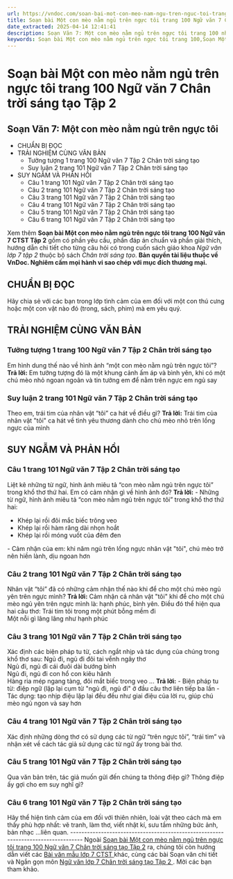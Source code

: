 ```yaml
---
url: https://vndoc.com/soan-bai-mot-con-meo-nam-ngu-tren-nguc-toi-trang-100-ngu-van-7-chan-troi-sang-tao-tap-2-296042
title: Soạn bài Một con mèo nằm ngủ trên ngực tôi trang 100 Ngữ văn 7 Chân trời sáng tạo Tập 2 - VnDoc.com
date_extracted: 2025-04-14 12:41:41
description: Soạn Văn 7: Một con mèo nằm ngủ trên ngực tôi trang 100 nhằm giúp các em HS đạt kết quả tốt trong quá trình làm bài tập và học tập môn Ngữ văn lớp 7 sách Chân trời sáng tạo.
keywords: Soạn bài Một con mèo nằm ngủ trên ngực tôi trang 100,Soạn Một con mèo nằm ngủ trên ngực tôi trang 100,soạn bài Một con mèo nằm ngủ trên ngực tôI lớp 7 chân trời sáng tạo,Soạn văn 7 Một con mèo nằm ngủ trên ngực tôi trang 100,soạn bài Một con mèo nằm ngủ trên ngực tôi trang 100 lớp 7,soạn Một con mèo nằm ngủ trên ngực tôi trang 100 lớp 7,soạn văn 7 bài Một con mèo nằm ngủ trên ngực tôi trang 100,Một con mèo nằm ngủ trên ngực tôi trang 100,Một con mèo nằm ngủ trên ngực tôi trang 100 lớp 7
---
```


# Soạn bài Một con mèo nằm ngủ trên ngực tôi trang 100 Ngữ văn 7 Chân trời sáng tạo Tập 2
## Soạn Văn 7: Một con mèo nằm ngủ trên ngực tôi
  * CHUẨN BỊ ĐỌC
  * TRẢI NGHIỆM CÙNG VĂN BẢN
    * Tưởng tượng 1 trang 100 Ngữ văn 7 Tập 2 Chân trời sáng tạo
    * Suy luận 2 trang 101 Ngữ văn 7 Tập 2 Chân trời sáng tạo
  * SUY NGẪM VÀ PHẢN HỒI
    * Câu 1 trang 101 Ngữ văn 7 Tập 2 Chân trời sáng tạo
    * Câu 2 trang 101 Ngữ văn 7 Tập 2 Chân trời sáng tạo
    * Câu 3 trang 101 Ngữ văn 7 Tập 2 Chân trời sáng tạo
    * Câu 4 trang 101 Ngữ văn 7 Tập 2 Chân trời sáng tạo
    * Câu 5 trang 101 Ngữ văn 7 Tập 2 Chân trời sáng tạo
    * Câu 6 trang 101 Ngữ văn 7 Tập 2 Chân trời sáng tạo

Xem thêm
**Soạn bài Một con mèo nằm ngủ trên ngực tôi trang 100 Ngữ văn 7 CTST Tập 2** gồm có phần yêu cầu, phần đáp án chuẩn và phần giải thích, hướng dẫn chi tiết cho từng câu hỏi có trong cuốn  sách giáo khoa _Ngữ văn lớp 7 tập 2_ thuộc bộ sách _Chân trời sáng tạo_.
**Bản quyền tài liệu thuộc về VnDoc. Nghiêm cấm mọi hành vi sao chép với mục đích thương mại.**
## **CHUẨN BỊ ĐỌC**
Hãy chia sẻ với các bạn trong lớp tình cảm của em đối với một con thú cưng hoặc một con vật nào đó \(trong, sách, phim\) mà em yêu quý.
## **TRẢI NGHIỆM CÙNG VĂN BẢN**
### Tưởng tượng 1 trang 100 Ngữ văn 7 Tập 2 Chân trời sáng tạo
Em hình dung thế nào về hình ảnh “một con mèo nằm ngủ trên ngực tôi”?
**Trả lời:**
Em tưởng tượng đó là một khung cảnh ấm áp và bình yên, khi có một chú mèo nhỏ ngoan ngoãn và tin tưởng em để nằm trên ngực em ngủ say
### Suy luận 2 trang 101 Ngữ văn 7 Tập 2 Chân trời sáng tạo
Theo em, trái tim của nhân vật “tôi” ca hát về điều gì?
**Trả lời:**
Trái tim của nhân vật "tôi" ca hát về tình yêu thương dành cho chú mèo nhỏ trên lồng ngực của mình
## **SUY NGẪM VÀ PHẢN HỒI**
### Câu 1 trang 101 Ngữ văn 7 Tập 2 Chân trời sáng tạo
Liệt kê những từ ngữ, hình ảnh miêu tả “con mèo nằm ngủ trên ngực tôi” trong khổ thơ thứ hai. Em có cảm nhận gì về hình ảnh đó?
**Trả lời:**
\- Những từ ngữ, hình ảnh miêu tả “con mèo nằm ngủ trên ngực tôi” trong khổ thơ thứ hai:
  * Khép lại rồi đôi mắc biếc trông veo
  * Khép lại rồi hàm răng dài nhọn hoắt
  * Khép lại rồi móng vuốt của đêm đen

\- Cảm nhận của em: khi năm ngủ trên lồng ngực nhân vật "tôi", chú mèo trở nên hiền lành, dịu ngoan hơn
### Câu 2 trang 101 Ngữ văn 7 Tập 2 Chân trời sáng tạo
Nhân vật “tôi” đã có những cảm nhận thế nào khi để cho một chú mèo ngủ yên trên ngực mình?
**Trả lời:**
Cảm nhận cả nhân vật "tôi" khi để cho một chú mèo ngủ yên trên ngực mình là: hạnh phúc, bình yên. Điều đó thể hiện qua hai câu thơ:
Trái tim tôi trong một phút bỗng mềm đi  
Một nỗi gì lâng lâng như hạnh phúc
### Câu 3 trang 101 Ngữ văn 7 Tập 2 Chân trời sáng tạo
Xác định các biện pháp tu từ, cách ngắt nhịp và tác dụng của chúng trong khổ thơ sau:
Ngủ đi, ngủ đi đôi tai vểnh ngây thơ  
Ngủ đi, ngủ đi cái đuôi dài bướng bỉnh  
Ngủ đi, ngủ đi con hổ con kiêu hãnh  
Hàng ria mép ngang tàng, đôi mắt biếc trong veo ...
**Trả lời:**
\- Biện pháp tu từ: điệp ngữ \(lặp lại cụm từ "ngủ đi, ngủ đi" ở đầu câu thơ liên tiếp ba lần
\- Tác dụng: tạo nhịp điệu lặp lại đều đều như giai điệu của lời ru, giúp chú mèo ngủ ngon và say hơn
### Câu 4 trang 101 Ngữ văn 7 Tập 2 Chân trời sáng tạo
Xác định những dòng thơ có sử dụng các từ ngữ “trên ngực tôi”, “trái tim” và nhận xét về cách tác giả sử dụng các từ ngữ ấy trong bài thơ.
### Câu 5 trang 101 Ngữ văn 7 Tập 2 Chân trời sáng tạo
Qua văn bản trên, tác giả muốn gửi đến chúng ta thông điệp gì? Thông điệp ấy gợi cho em suy nghĩ gì?
### Câu 6 trang 101 Ngữ văn 7 Tập 2 Chân trời sáng tạo
Hãy thể hiện tình cảm của em đối với thiên nhiên, loài vật theo cách mà em thấy phù hợp nhất: vẽ tranh, làm thơ, viết nhật kí, sưu tầm những bức ảnh, bản nhạc ...liên quan.
\----------------------------------------------------------------------------------
Ngoài [Soạn bài Một con mèo nằm ngủ trên ngực tôi trang 100 Ngữ văn 7 Chân trời sáng tạo Tập 2](<https://vndoc.com/soan-bai-mot-con-meo-nam-ngu-tren-nguc-toi-trang-100-ngu-van-7-chan-troi-sang-tao-tap-2-296042>) ra, chúng tôi còn hướng dẫn viết các [ Bài văn mẫu lớp 7 CTST ](<https://vndoc.com/van-mau-lop-7ctst>) khác, cùng các bài Soạn văn chi tiết và Ngắn gọn môn [ Ngữ văn lớp 7 Chân trời sáng tạo Tập 2 ](<https://vndoc.com/ngu-van-7-ctst-tap2>) . Mời các bạn tham khảo.
